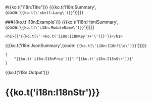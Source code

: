 #{{ko.t("i18n:Title")}}
{{{ko.t('i18n:Summary',{code:'`{{ko.t(\'shell:Lang\')}}`'})}}}

###{{ko.t('i18n:Example')}}
{{{ko.t('i18n:HtmlSummary',{code:'`{{ko.t(\'i18n:ModuleName\')}}`'})}}}
```
<h1>{{'{{ko.t(\''+ko.t('i18n:I18nKey')+'\')}}'}}</h1>
```
{{{ko.t('i18n:JsonSummary',{code:'`{{ko.t(\'i18n:I18nFile\')}}`'})}}}
```
{
    "{{ko.t('i18n:I18nProp')}}":"{{ko.t('i18n:I18nStr')}}"
}
```
{{ko.t('i18n:Output')}}

<div class="panel"><h1>{{ko.t('i18n:I18nStr')}}</h1></div>

